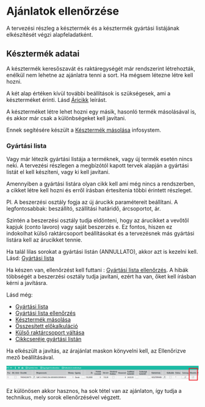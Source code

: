 # Ajánlatok ellenőrzése

A tervezési részleg a késztermék és a késztermék gyártási listájának elkészítését végzi alapfeladatként.

## Késztermék adatai

A késztermék keresőszavát és raktáregységét már rendszerint létrehozták, enélkül nem lehetne az ajánlatra tenni a sort. Ha mégsem létezne létre kell hozni.

A két alap értéken kívül további beállítások is szükségesek, ami a készterméket érinti. Lásd [Áricikk](../torzsadatok/cikkek.md) leírást.

A készterméket létre lehet hozni egy másik, hasonló termék másolásával is, és akkor már csak a különbségeket kell javítani.

Ennek segítésére készült a [Késztermék másolása](kesztermek-masolasa.md) infosystem.

### Gyártási lista

Vagy már létezik gyártási listája a terméknek, vagy új termék esetén nincs neki. A tervezési részlegen a megbízótól kapott tervek alapján a gyártási listát el kell készíteni, vagy ki kell javítani. 

Amennyiben a gyártási listára olyan cikk kell ami még nincs a rendszerben, a cikket létre kell hozni és erről írásban értesítenia többi érintett részleget.

Pl. A beszerzési osztály fogja az új árucikk paramétereit beállítani. A legfontosabbak: beszállító, szállítási határidő, árcsoportot, ár.

Szintén a beszerzési osztály tudja eldönteni, hogy az árucikket a vevőtől kapjuk (conto lavoro) vagy saját beszerzés e. Ez fontos, hiszen ez indokolhat külső raktárcsoport beállításokat és a tervezésnek más gyártási listára kell az árucikket tennie.

Ha talál lilas sorokat a gyártási listán (ANNULLATO), akkor azt is kezelni kell. Lásd: [Gyártási lista](gyartasi-lista.md)

Ha készen van, ellenőrzést kell futtani : [Gyártási lista ellenőrzés](gyartasi-lista-ellenorzes.md). A hibák többségét a beszerzési osztály tudja javítani, ezért ha van, őket kell írásban kérni a javításra.

Lásd még: 
- [Gyártási lista](gyartasi-lista.md)
- [Gyártási lista ellenőrzés](gyartasi-lista-ellenorzes.md)
- [Késztermék másolása](kesztermek-masolasa.md)
- [Összesített előkalkuláció](osszesitett-elokalkulacio.md)
- [Külső raktárcsoport váltása](kulso-raktarcsoport-valtas.md)
- [Cikkcseréje gyártási listán](cikk-csereje-gyartasi-listan.md)

Ha elkészült a javítás, az árajánlat maskon könyvelni kell, az Ellenőrizve mező beállításával. 

![alt text](image-1.png)

Ez különösen akkor hasznos, ha sok tétel van az ajánlaton, így tudja a technikus, mely sorok ellenőrzésével végzett.